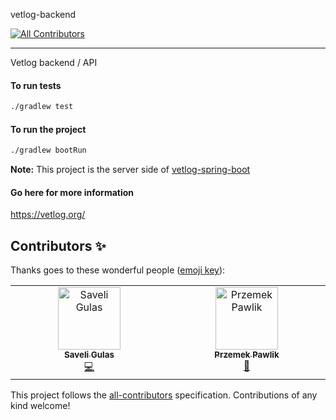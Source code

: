 vetlog-backend
<!-- ALL-CONTRIBUTORS-BADGE:START - Do not remove or modify this section -->
[![All Contributors](https://img.shields.io/badge/all_contributors-2-orange.svg?style=flat-square)](#contributors-)
<!-- ALL-CONTRIBUTORS-BADGE:END -->
----------------------------------------------
Vetlog backend / API

#### To run tests

```bash
./gradlew test
```

#### To run the project

```bash
./gradlew bootRun
```

**Note:** This project is the server side of [vetlog-spring-boot](https://github.com/josdem/vetlog-spring-boot)

#### Go here for more information
https://vetlog.org/
## Contributors ✨

Thanks goes to these wonderful people ([emoji key](https://allcontributors.org/docs/en/emoji-key)):

<!-- ALL-CONTRIBUTORS-LIST:START - Do not remove or modify this section -->
<!-- prettier-ignore-start -->
<!-- markdownlint-disable -->
<table>
  <tbody>
    <tr>
      <td align="center" valign="top" width="14.28%"><a href="https://github.com/saveligulas"><img src="https://avatars.githubusercontent.com/u/29233851?v=4?s=100" width="100px;" alt="Saveli Gulas"/><br /><sub><b>Saveli Gulas</b></sub></a><br /><a href="https://github.com/josdem/vetlog-backend/commits?author=saveligulas" title="Code">💻</a></td>
      <td align="center" valign="top" width="14.28%"><a href="https://github.com/bestemic"><img src="https://avatars.githubusercontent.com/u/33027221?v=4?s=100" width="100px;" alt="Przemek Pawlik "/><br /><sub><b>Przemek Pawlik </b></sub></a><br /><a href="https://github.com/josdem/vetlog-backend/pulls?q=is%3Apr+reviewed-by%3Abestemic" title="Reviewed Pull Requests">👀</a></td>
    </tr>
  </tbody>
</table>

<!-- markdownlint-restore -->
<!-- prettier-ignore-end -->

<!-- ALL-CONTRIBUTORS-LIST:END -->

This project follows the [all-contributors](https://github.com/all-contributors/all-contributors) specification. Contributions of any kind welcome!